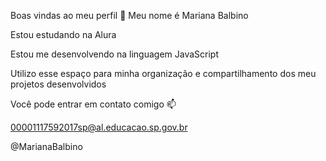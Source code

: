 Boas vindas ao meu perfil 💙
Meu nome é Mariana Balbino

Estou estudando na Alura

Estou me desenvolvendo na linguagem JavaScript

Utilizo esse espaço para minha organização e compartilhamento dos meu projetos desenvolvidos


Você pode entrar em contato comigo 📫

00001117592017sp@al.educacao.sp.gov.br

@MarianaBalbino

